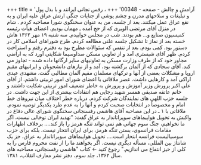 +++
title = 'آرامش و چالش - صفحه - 00348'
+++
، رفس نجانی ایرانند و با بذل پول و تبلیغات و سلاحهای مدرن و چشم پوشی از جنایات جنگی ارتش عراق علیه ایران و به نقع عراق عمل میکنند. بعد از جلسه، من به عنوان سخنگوی شورا مصاحبه کردم . شام در منزل آقای مرتضی الویری که از حج آمده ـ مهمان بودیم. اعضای هیأت رئیسه کمیسیون صنایع و... هم بودند. شب در مجلس خوابیدم. سه شنبه ۱۹ مهر ۱۳۶۲ هاش خسته بعد از نماز تا تشکیل جلسه علنی مطالعه کردم. طرح شوراهای اسلامی کار در دستور بود. کمی بودم. بعد از تنفس که سئوالات مطرح بود به دفترم رفتم و استراحت کردم. ظهر آقای شبستری آمد و از تعاونی مسکن صداوسیما شکایتی آورد که به اراضی مجاور خود که از طرف وزارت مسکن به تعاونیهای سایر ارگانها داده شده - تجاوز می کند. آقای سجادی که از آلمان برگشته بود، آمد و از نیازهای دانشجویان و ایرانیهای مقیم اروپا و مشکلات بعضی از آنها و ترکهای مسلمان مقیم آلمان مطالبی گفت. مشهدی عیدی اراکی آمد و کارهایی داشت. عصر ملاقاتی با اعضای شورای امور تربیتی داشتم. از آقای علی اکبر پرورش وزیر آموزش و پرورش به خاطر تضعیف امور تربیتی شکایت داشتند و خانم عاتقه صدیقی همسر شهید رجایی هم انتقادات بیشتری از این جهت داشت. در جلسه حزب اللهی های نمایندگان شرکت کردم. درباره خطر اختلاف میان نیروهای خط امام و مخصوصاً در انتخابات صحبت کردم و آنها را به عدم طرد یکدیگر توصیه نمودم. ملاقاتی با ۱ ـ در این مصاحبه آقای هاشمی رفسنجانی سخنگوی شورای عالی دفاع در واکنش به تحویل هواپیماهای سوپراتاندار به عراق گفت: "تهدید ایران توخالی نیست، اگر ما نخواهیم، جنگ سوم جهانی هم نمی تواند تنگه هرمز را باز کند.... برخلاف اظهارات مقامات فرانسوی، بستن تنگه هرمز، برای ایران انتحار نیست، بلکه برای حزب سوسیالیست فرانسه انتحار است.... تحویل هواپیماهای سوپراتاندار به عراق، جز یک شانتاژ بین المللی، مسأله دیگری نیست. اگر بخواهند ما را از نفت محروم فارس را به کلی از حیز انتفاع می اندازیم." رجوع کنید ← کتاب "هاشمی رفسنجانی، مصاحبه های سال ۱۳۶۲، جلد سوم، دفتر نشر معارف انقلاب، ۱۳۸۱.